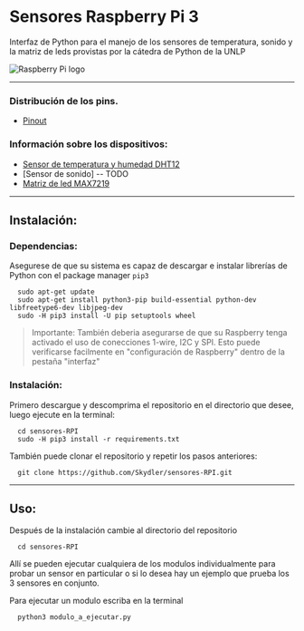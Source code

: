 # Sensores Raspberry Pi 3

Interfaz de Python para el manejo de los sensores de temperatura, sonido y la matriz de leds provistas por la cátedra de Python de la UNLP

![Raspberry Pi logo](https://upload.wikimedia.org/wikipedia/commons/thumb/f/fa/RPi-Logo-Stacked-PRINT.png/256px-RPi-Logo-Stacked-PRINT.png)

---

### Distribución de los pins.

  * [Pinout](https://pinout.xyz/#)

### Información sobre los dispositivos:

  * [Sensor de temperatura y humedad DHT12](http://www.robototehnika.ru/file/DHT12.pdf)
  * [Sensor de sonido] -- TODO
  * [Matriz de led MAX7219](https://www.sparkfun.com/datasheets/Components/General/COM-09622-MAX7219-MAX7221.pdf)

---

## Instalación:

### Dependencias:
  
  Asegurese de que su sistema es capaz de descargar e instalar librerías de Python con el package manager `pip3`

  ```shell
    sudo apt-get update
    sudo apt-get install python3-pip build-essential python-dev libfreetype6-dev libjpeg-dev
    sudo -H pip3 install -U pip setuptools wheel
  ```
  > Importante:
  > También deberia asegurarse de que su Raspberry tenga activado el uso de conecciones 1-wire, I2C y SPI. Esto puede verificarse facilmente en "configuración de Raspberry" dentro de la pestaña "interfaz"
  
### Instalación:
  Primero descargue y descomprima el repositorio en el directorio que desee, luego ejecute en la terminal:
  
  ```shell
    cd sensores-RPI
    sudo -H pip3 install -r requirements.txt
  ```
  También puede clonar el repositorio y repetir los pasos anteriores:
  
  ```shell
    git clone https://github.com/Skydler/sensores-RPI.git
  ```
  
  ---
  
  ## Uso:
    
  Después de la instalación cambie al directorio del repositorio
  
  ```shell
    cd sensores-RPI
  ```
  
  Allí se pueden ejecutar cualquiera de los modulos individualmente para probar un sensor en particular o si lo desea hay un ejemplo que prueba los 3 sensores en conjunto.
  
  Para ejecutar un modulo escriba en la terminal
  
  ```shell
    python3 modulo_a_ejecutar.py
  ```
 
 
